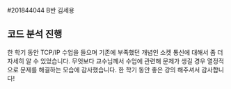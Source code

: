 #201844044 B반 김세용
## 코드 분석 진행
한 학기 동안 TCP/IP 수업을 들으며 기존에 부족했던 개념인 소켓 통신에 대해서 좀 더 자세히 알 수 있었습니다.
무엇보다 교수님께서 수업에 관련해 문제가 생길 경우 열정적으로 문제를 해결하는 모습에 감사했습니다.
한 학기 동안 좋은 강의 해주셔서 감사합니다!
